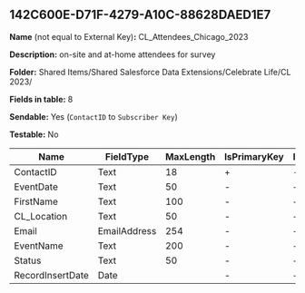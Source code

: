 ## 142C600E-D71F-4279-A10C-88628DAED1E7

**Name** (not equal to External Key)**:** CL_Attendees_Chicago_2023

**Description:** on-site and at-home attendees for survey

**Folder:** Shared Items/Shared Salesforce Data Extensions/Celebrate Life/CL 2023/

**Fields in table:** 8

**Sendable:** Yes (`ContactID` to `Subscriber Key`)

**Testable:** No

| Name | FieldType | MaxLength | IsPrimaryKey | IsNullable | DefaultValue |
| --- | --- | --- | --- | --- | --- |
| ContactID | Text | 18 | + | - |  |
| EventDate | Text | 50 | - | + |  |
| FirstName | Text | 100 | - | + |  |
| CL_Location | Text | 50 | - | + |  |
| Email | EmailAddress | 254 | - | + |  |
| EventName | Text | 200 | - | + |  |
| Status | Text | 50 | - | + |  |
| RecordInsertDate | Date |  | - | + | GetDate() |
